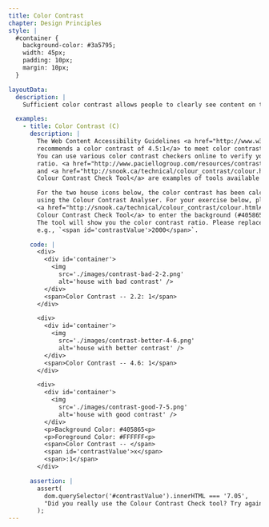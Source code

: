 ```yaml
---
title: Color Contrast
chapter: Design Principles
style: |
  #container {
    background-color: #3a5795;
    width: 45px;
    padding: 10px;
    margin: 10px;
  }

layoutData:
  description: |
    Sufficient color contrast allows people to clearly see content on the page.

  examples:
    - title: Color Contrast (C)
      description: |
        The Web Content Accessibility Guidelines <a href="http://www.w3.org/TR/UNDERSTANDING-WCAG20/visual-audio-contrast-contrast.html">
        recommends a color contrast of 4.5:1</a> to meet color contrast guidelines.
        You can use various color contrast checkers online to verify your color contrast
        ratio. <a href="http://www.paciellogroup.com/resources/contrastanalyser/">Colour Contrast Analyser</a>
        and <a href="http://snook.ca/technical/colour_contrast/colour.html#fg=33FF33,bg=333333">
        Colour Contrast Check Tool</a> are examples of tools available online.

        For the two house icons below, the color contrast has been calculated
        using the Colour Contrast Analyser. For your exercise below, please use the
        <a href="http://snook.ca/technical/colour_contrast/colour.html#fg=33FF33,bg=333333">
        Colour Contrast Check Tool</a> to enter the background (#405865) and foreground (#FFFFFF) values specified here.
        The tool will show you the color contrast ratio. Please replace the 'x' below with the contrast of the third icon,
        e.g., `<span id='contrastValue'>2000</span>`.

      code: |
        <div>
          <div id='container'>
            <img
              src='./images/contrast-bad-2-2.png'
              alt='house with bad contrast' />
          </div>
          <span>Color Contrast -- 2.2: 1</span>
        </div>

        <div>
          <div id='container'>
            <img
              src='./images/contrast-better-4-6.png'
              alt='house with better contrast' />
          </div>
          <span>Color Contrast -- 4.6: 1</span>
        </div>

        <div>
          <div id='container'>
            <img
              src='./images/contrast-good-7-5.png'
              alt='house with good contrast' />
          </div>
          <p>Background Color: #405865<p>
          <p>Foreground Color: #FFFFFF<p>
          <span>Color Contrast -- </span>
          <span id='contrastValue'>x</span>
          <span>:1</span>
        </div>

      assertion: |
        assert(
          dom.querySelector('#contrastValue').innerHTML === '7.05',
          "Did you really use the Colour Contrast Check tool? Try again!"
        );
---
```

